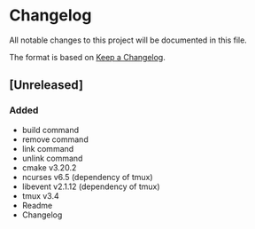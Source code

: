 # Changelog

All notable changes to this project will be documented in this file.

The format is based on [Keep a Changelog](https://keepachangelog.com/en/1.1.0/).

## [Unreleased]

### Added

- build command
- remove command
- link command
- unlink command
- cmake v3.20.2
- ncurses v6.5 (dependency of tmux)
- libevent v2.1.12 (dependency of tmux)
- tmux v3.4
- Readme
- Changelog
